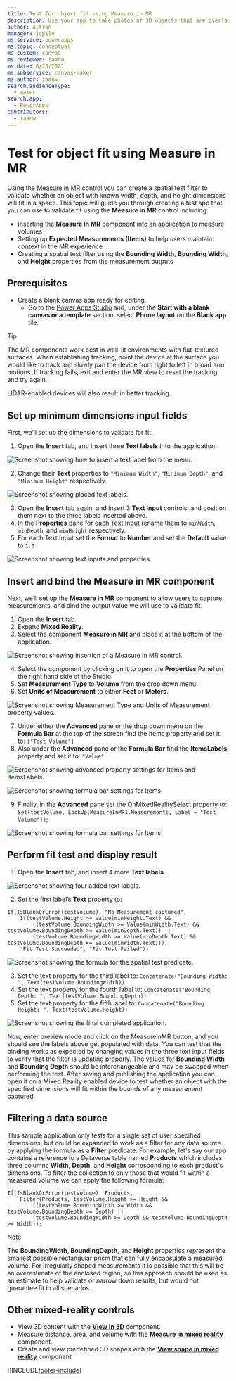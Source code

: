 ```yaml
---
title: Test for object fit using Measure in MR
description: Use your app to take photos of 3D objects that are overlaid in the real world.
author: altran
manager: jopile
ms.service: powerapps
ms.topic: conceptual
ms.custom: canvas
ms.reviewer: iaanw
ms.date: 8/26/2021
ms.subservice: canvas-maker
ms.author: iaanw
search.audienceType: 
  - maker
search.app: 
  - PowerApps
contributors:
  - iaanw
---
```


# Test for object fit using Measure in MR
Using the [Measure in MR](mixed-reality-component-measure-distance.md) control you can create a spatial test filter to validate whether an object with known width, depth, and height dimensions will fit in a space. This topic will guide you through creating a test app that you can use to validate fit using the **Measure in MR** control including: 
- Inserting the **Measure In MR** component into an application to measure volumes
- Setting up **Expected Measurements (Items)** to help users maintain context in the MR experience
- Creating a spatial test filter using the **Bounding Width**, **Bounding Width**, and **Height** properties from the measurement outputs

## Prerequisites

- Create a blank canvas app ready for editing.
  - Go to the [Power Apps Studio](https://create.powerapps.com) and, under the **Start with a blank canvas or a template** section, select **Phone layout** on the **Blank app** tile.

> [!TIP]
> The MR components work best in well-lit environments with flat-textured surfaces. When establishing tracking, point the device at the surface you would like to track and slowly pan the device from right to left in broad arm motions. If tracking fails, exit and enter the MR view to reset the tracking and try again.
>
> LIDAR-enabled devices will also result in better tracking.

## Set up minimum dimensions input fields

First, we’ll set up the dimensions to validate for fit.

1. Open the **Insert** tab, and insert three **Text labels** into the application.

![Screenshot showing how to insert a text label from the menu.](./media/augmented-measure-fit-test/fit-test-insert-text.png "Screenshot showing how to insert a text label from the menu.")

2. Change their **Text** properties to `"Minimum Width"`, `"Minimum Depth"`, and `"Minimum Height"` respectively.

![Screenshot showing placed text labels.](./media/augmented-measure-fit-test/fit-test-completed-labels.png  "Screenshot showing placed text labels.")

3. Open the **Insert** tab again, and insert 3 **Text Input** controls, and position them next to the three labels inserted above.
5. In the **Properties** pane for each Text Input rename them to `minWidth`, `minDepth`, and `minHeight` respectively.
6. For each Text Input set the **Format** to **Number** and set the **Default** value to `1.0`

![Screenshot showing text inputs and properties.](./media/augmented-measure-fit-test/fit-test-text-input.png "Screenshot showing text inputs and properties.")

## Insert and bind the Measure in MR component

Next, we’ll set up the **Measure in MR** component to allow users to capture measurements, and bind the output value we will use to validate fit.

1. Open the **Insert** tab.
2. Expand **Mixed Reality**.
3. Select the component **Measure in MR** and place it at the bottom of the application.

![Screenshot showing insertion of a Measure in MR control.](./media/augmented-measure-fit-test/fit-test-insert-measure-in-mr.png "Screenshot showing insertion of a Measure in MR control.")

4. Select the component by clicking on it to open the **Properties** Panel on the right hand side of the Studio.
5. Set **Measurement Type** to **Volume** from the drop down menu.
6. Set **Units of Measurement** to either **Feet** or **Meters**.

![Screenshot showing Measurement Type and Units of Measurement property values.](./media/augmented-measure-fit-test/fit-test-units-and-type.png "Screenshot showing Measurement Type and Units of Measurement property values.")

7. Under either the **Advanced** pane or the drop down menu on the **Formula Bar** at the top of the screen find the Items property and set it to: `["Test Volume"]`
8. Also under the **Advanced** pane or the **Formula Bar** find the **ItemsLabels** property and set it to: `"Value"`

![Screenshot showing advanced property settings for Items and ItemsLabels.](./media/augmented-measure-fit-test/fit-test-advanced-properties-items.png "Screenshot showing advanced property settings for Items and ItemsLabels.")

![Screenshot showing formula bar settings for Items.](./media/augmented-measure-fit-test/fit-test-formula-bar-items.png "Screenshot showing formula bar settings for Items.")

9. Finally, in the **Advanced** pane set the OnMixedRealitySelect property to: `Set(testVolume, LookUp(MeasureInMR1.Measurements, Label = "Test Volume"))`;

![Screenshot showing formula bar settings for Items.](./media/augmented-measure-fit-test/fit-test-on-mixed-reality-select.png "Screenshot showing formula bar settings for Items.")

## Perform fit test and display result
1. Open the **Insert** tab, and insert 4 more **Text labels**.

![Screenshot showing four added text labels.](./media/augmented-measure-fit-test/fit-test-output-labels.png "Screenshot showing four added text labels.")

2. Set the first label’s **Text** property to:
```
If(IsBlankOrError(testVolume), "No Measurement captured",
    If(testVolume.Height >= Value(minHeight.Text) &&
        ((testVolume.BoundingWidth >= Value(minWidth.Text) && testVolume.BoundingDepth >= Value(minDepth.Text)) ||
        (testVolume.BoundingWidth >= Value(minDepth.Text) && testVolume.BoundingDepth >= Value(minWidth.Text))),
    "Fit Test Succeeded", "Fit Test Failed"))
```

![Screenshot showing the formula for the spatial test predicate.](./media/augmented-measure-fit-test/fit-test-spatial-test-formula.png "Screenshot showing the formula for the spatial test predicate.")

3. Set the text property for the third label to: `Concatenate("Bounding Width: ", Text(testVolume.BoundingWidth))`
4. Set the text property for the fourth label to: `Concatenate("Bounding Depth: ", Text(testVolume.BoundingDepth))`
5. Set the text property for the fifth label to: `Concatenate("Bounding Height: ", Text(testVolume.Height))`

![Screenshot showing the final completed application.](./media/augmented-measure-fit-test/fit-test-completed-app.png "Screenshot showing the formula for the spatial test predicate.")

Now, enter preview mode and click on the MeasureInMR button, and you should see the labels above get populated with data. You can test that the binding works as expected by changing values in the three text input fields to verify that the filter is updating properly. The values for **Bounding Width** and **Bounding Depth** should be interchangeable and may be swapped when performing the test. After saving and publishing the application you can open it on a Mixed Reality enabled device to test whether an object with the specified dimensions will fit within the bounds of any measurement captured.

## Filtering a data source
This sample application only tests for a single set of user specified dimensions, but could be expanded to work as a filter for any data source by applying the formula as a **Filter** predicate. For example, let's say our app contains a reference to a Dataverse table named **Products** which includes three columns **Width**, **Depth**, and **Height** corresponding to each product's dimensions. To filter the collection to only those that would fit within a measured volume we can apply the following formula:
```
If(IsBlankOrError(testVolume), Products,
    Filter(Products, testVolume.Height >= Height &&
        ((testVolume.BoundingWidth >= Width && testVolume.BoundingDepth >= Depth) ||
        (testVolume.BoundingWidth >= Depth && testVolume.BoundingDepth >= Width));
```

> [!NOTE]
> The **BoundingWidth**, **BoundingDepth**, and **Height** properties represent the smallest possible rectangular prism that can fully encapsulate a measured volume. For irregularly shaped measurements it is possible that this will be an overestimate of the enclosed region, so this approach should be used as an estimate to help validate or narrow down results, but would not guarantee fit in all scenarios.

## Other mixed-reality controls

- View 3D content with the **[View in 3D](mixed-reality-component-view-3d.md)** component.
- Measure distance, area, and volume with the **[Measure in mixed reality](mixed-reality-component-measure-distance.md)** component.
- Create and view predefined 3D shapes with the **[View shape in mixed reality](mixed-reality-component-view-shape.md)** component


[!INCLUDE[footer-include](../../includes/footer-banner.md)]
